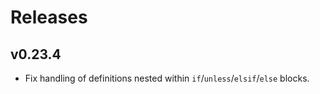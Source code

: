 # Releases

## v0.23.4

  - Fix handling of definitions nested within `if`/`unless`/`elsif`/`else` blocks.
